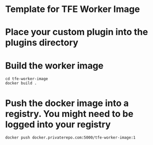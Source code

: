 # Template for TFE Worker Image

# Place your custom plugin into the plugins directory

# Build the worker image

```
cd tfe-worker-image
docker build .
```

# Push the docker image into a registry.  You might need to be logged into your registry

```
docker push docker.privaterepo.com:5000/tfe-worker-image:1
```
